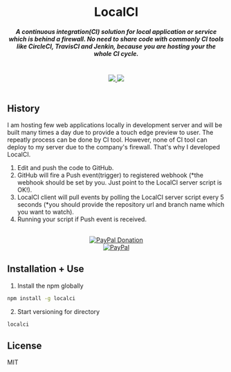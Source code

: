 <h1 align="center">LocalCI</h1>

<h5 align="center">A continuous integration(CI) solution for local application or service which is behind a firewall. No need to share code with commonly CI tools like CircleCI, TravisCI and Jenkin, because you are hosting your the whole CI cycle.</h5>
<br />
<div align="center">
  <a href="https://github.com/ssmak/localci">
    <img src="https://img.shields.io/badge/version-v1.0.6-blueviolet.svg" />
  </a>
  <a href="https://www.npmjs.com/package/localci">
    <img src="https://img.shields.io/badge/env-nodejs-orange.svg" />
  </a>
</div>
<br />

## History
I am hosting few web applications locally in development server and will be built many times a day due to provide a touch edge preview to user. The repeatly process can be done by CI tool. However, none of CI tool can deploy to my server due to the company's firewall. That's why I developed LocalCI. <br />
1) Edit and push the code to GitHub.<br />
2) GitHub will fire a Push event(trigger) to registered webhook (*the webhook should be set by you. Just point to the LocalCI server script is OK!).<br />
3) LocalCI client will pull events by polling the LocalCI server script every 5 seconds (*you should provide the repository url and branch name which you want to watch).
4) Running your script if Push event is received.
<br />
<div align="center">
  <a href="https://paypal.me/ssmak">
    <img src="https://img.shields.io/badge/Donate-PayPal-green.svg" alt="PayPal Donation" />
  </a>
  <br />
  <a href="https://paypal.me/ssmak">
    <img src="https://www.paypalobjects.com/webstatic/mktg/logo/AM_mc_vs_dc_ae.jpg" alt="PayPal" />
  </a>
</div>

## Installation + Use
1. Install the npm globally
``` bash
npm install -g localci
```

2. Start versioning for directory
```bash
localci
```

## License
MIT
